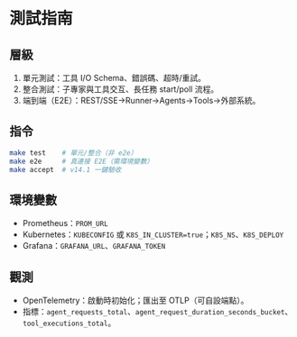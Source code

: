 
# 測試指南

## 層級
1. 單元測試：工具 I/O Schema、錯誤碼、超時/重試。
2. 整合測試：子專家與工具交互、長任務 start/poll 流程。
3. 端到端（E2E）：REST/SSE→Runner→Agents→Tools→外部系統。

## 指令
```bash
make test    # 單元/整合（非 e2e）
make e2e     # 真連接 E2E（需環境變數）
make accept  # v14.1 一鍵驗收
```

## 環境變數
- Prometheus：`PROM_URL`
- Kubernetes：`KUBECONFIG` 或 `K8S_IN_CLUSTER=true`；`K8S_NS`、`K8S_DEPLOY`
- Grafana：`GRAFANA_URL`、`GRAFANA_TOKEN`

## 觀測
- OpenTelemetry：啟動時初始化；匯出至 OTLP（可自設端點）。
- 指標：`agent_requests_total`、`agent_request_duration_seconds_bucket`、`tool_executions_total`。
